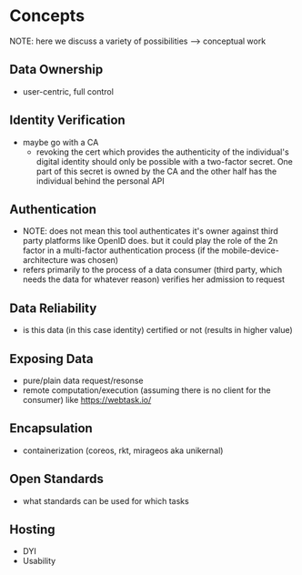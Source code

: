 Concepts
==========================================


NOTE: here we discuss a variety of possibilities --> conceptual work



## Data Ownership

+   user-centric, full control



## Identity Verification

+   maybe go with a CA
    -   revoking the cert which provides the authenticity of the individual's digital identity 
        should only be possible with a two-factor secret. One part of this secret is owned by 
        the CA and the other half has the individual behind the personal API



## Authentication

+   NOTE: does not mean this tool authenticates it's owner against third party platforms like 
    OpenID does. but it could play the role of the 2n factor in a multi-factor authentication 
    process (if the mobile-device-architecture was chosen)
+   refers primarily to the process of a data consumer (third party, which needs the data for 
    whatever reason) verifies her admission to request



## Data Reliability

+   is this data (in this case identity) certified or not (results in higher value)



## Exposing Data

+   pure/plain data request/resonse 
+   remote computation/execution (assuming there is no client for the consumer) 
    like https://webtask.io/



## Encapsulation

+   containerization (coreos, rkt, mirageos aka unikernal)



## Open Standards

+   what standards can be used for which tasks



## Hosting

+   DYI
+   Usability



